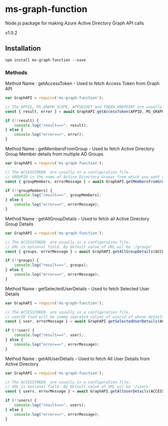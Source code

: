 # ms-graph-function

Node.js package for making Azure Active Directory Graph API calls

v1.0.2

## Installation

```
npm install ms-graph-function --save
```

### Methods

Method Name : getAccessToken - Used to fetch Access Token from Graph API

```javascript
var GraphAPI = require('ms-graph-function');

// The APPID, MS_GRAPH_SCOPE, APPSECRET and TOKEN_ENDPOINT are usually in a configuration file.
const { result, error } = await GraphAPI.getAccessToken(APPID, MS_GRAPH_SCOPE, APPSECRET, TOKEN_ENDPOINT);

if (!!result) {
    console.log("result==>", result);
} else {
    console.log("error==>", error);
}

```
Method Name : getMembersFromGroup - Used to fetch Active Directory Group Member details from multiple AD Groups

```javascript
var GraphAPI = require('ms-graph-function');

// The ACCESSTOKEN  are usually in a configuration file.
// GROUPID is the name of Active Directory Groups from which you want to fetch member details
const { groupMembers, errorMessage } = await GraphAPI.getMembersFromGroup(ACCESSTOKEN, GROUPID);

if (!!groupMembers) {
    console.log("result==>", groupMembers);
} else {
    console.log("error==>", errorMessage);
}
```

Method Name : getAllGroupDetails - Used to fetch all Active Directory Group Details

```javascript
var GraphAPI = require('ms-graph-function');

// The ACCESSTOKEN  are usually in a configuration file.
// URL is optional field. By Default value of URL wil be '/groups'
const { groups, errorMessage } = await GraphAPI.getAllGroupDetails(ACCESSTOKEN, URL);

if (!!groups) {
    console.log("result==>", groups);
} else {
    console.log("error==>", errorMessage);
}

```

Method Name : getSelectedUserDetails - Used to fetch Selected User Details

```javascript
var GraphAPI = require('ms-graph-function');

// The ACCESSTOKEN  are usually in a configuration file.
// userID fied will be comma seprated values of userid of whose details we want to fetch
const { user, errorMessage } = await GraphAPI.getSelectedUserDetails(ACCESSTOKEN, userID);

if (!!user) {
    console.log("result==>", user);
} else {
    console.log("error==>", errorMessage);
}

```

Method Name : getAllUserDetails - Used to fetch All User Details from Active Directory

```javascript
var GraphAPI = require('ms-graph-function');

// The ACCESSTOKEN  are usually in a configuration file.
// URL is optional field. By Default value of URL wil be '/users'
const { users, errorMessage } = await GraphAPI.getAllUserDetails(ACCESSTOKEN, URL);

if (!!users) {
    console.log("result==>", users);
} else {
    console.log("error==>", errorMessage);
}

```